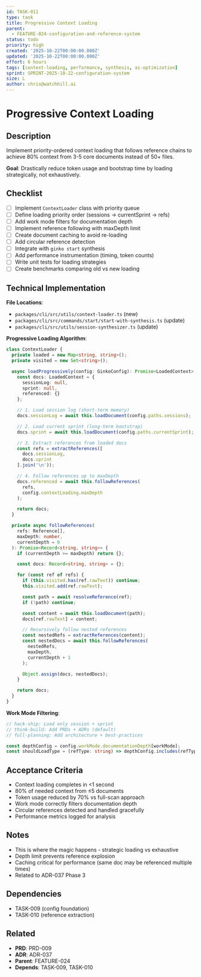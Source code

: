 ```yaml
---
id: TASK-011
type: task
title: Progressive Context Loading
parent:
  - FEATURE-024-configuration-and-reference-system
status: todo
priority: high
created: '2025-10-22T00:00:00.000Z'
updated: '2025-10-22T00:00:00.000Z'
effort: 6 hours
tags: [context-loading, performance, synthesis, ai-optimization]
sprint: SPRINT-2025-10-22-configuration-system
size: L
author: chris@watchhill.ai
---
```


# Progressive Context Loading

## Description

Implement priority-ordered context loading that follows reference chains to achieve 80% context from 3-5 core documents instead of 50+ files.

**Goal**: Drastically reduce token usage and bootstrap time by loading strategically, not exhaustively.

## Checklist

- [ ] Implement `ContextLoader` class with priority queue
- [ ] Define loading priority order (sessions → currentSprint → refs)
- [ ] Add work mode filters for documentation depth
- [ ] Implement reference following with maxDepth limit
- [ ] Create document caching to avoid re-loading
- [ ] Add circular reference detection
- [ ] Integrate with `ginko start` synthesis
- [ ] Add performance instrumentation (timing, token counts)
- [ ] Write unit tests for loading strategies
- [ ] Create benchmarks comparing old vs new loading

## Technical Implementation

**File Locations**:
- `packages/cli/src/utils/context-loader.ts` (new)
- `packages/cli/src/commands/start/start-with-synthesis.ts` (update)
- `packages/cli/src/utils/session-synthesizer.ts` (update)

**Progressive Loading Algorithm**:

```typescript
class ContextLoader {
  private loaded = new Map<string, string>();
  private visited = new Set<string>();

  async loadProgressively(config: GinkoConfig): Promise<LoadedContext> {
    const docs: LoadedContext = {
      sessionLog: null,
      sprint: null,
      referenced: {}
    };

    // 1. Load session log (short-term memory)
    docs.sessionLog = await this.loadDocument(config.paths.sessions);

    // 2. Load current sprint (long-term bootstrap)
    docs.sprint = await this.loadDocument(config.paths.currentSprint);

    // 3. Extract references from loaded docs
    const refs = extractReferences([
      docs.sessionLog,
      docs.sprint
    ].join('\n'));

    // 4. Follow references up to maxDepth
    docs.referenced = await this.followReferences(
      refs,
      config.contextLoading.maxDepth
    );

    return docs;
  }

  private async followReferences(
    refs: Reference[],
    maxDepth: number,
    currentDepth = 0
  ): Promise<Record<string, string>> {
    if (currentDepth >= maxDepth) return {};

    const docs: Record<string, string> = {};

    for (const ref of refs) {
      if (this.visited.has(ref.rawText)) continue;
      this.visited.add(ref.rawText);

      const path = await resolveReference(ref);
      if (!path) continue;

      const content = await this.loadDocument(path);
      docs[ref.rawText] = content;

      // Recursively follow nested references
      const nestedRefs = extractReferences(content);
      const nestedDocs = await this.followReferences(
        nestedRefs,
        maxDepth,
        currentDepth + 1
      );

      Object.assign(docs, nestedDocs);
    }

    return docs;
  }
}
```

**Work Mode Filtering**:

```typescript
// hack-ship: Load only session + sprint
// think-build: Add PRDs + ADRs (default)
// full-planning: Add architecture + best-practices

const depthConfig = config.workMode.documentationDepth[workMode];
const shouldLoadType = (refType: string) => depthConfig.includes(refType);
```

## Acceptance Criteria

- Context loading completes in <1 second
- 80% of needed context from ≤5 documents
- Token usage reduced by 70% vs full-scan approach
- Work mode correctly filters documentation depth
- Circular references detected and handled gracefully
- Performance metrics logged for analysis

## Notes

- This is where the magic happens - strategic loading vs exhaustive
- Depth limit prevents reference explosion
- Caching critical for performance (same doc may be referenced multiple times)
- Related to ADR-037 Phase 3

## Dependencies

- TASK-009 (config foundation)
- TASK-010 (reference extraction)

## Related

- **PRD**: PRD-009
- **ADR**: ADR-037
- **Parent**: FEATURE-024
- **Depends**: TASK-009, TASK-010
